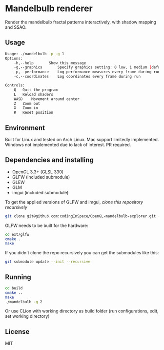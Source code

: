 # Mandelbulb renderer
Render the mandelbulb fractal patterns interactively, with shadow mapping and SSAO.

## Usage
```bash
Usage: ./mandelbulb -p -g 1
Options:
	-h,--help		Show this message
	-g,--graphics 		Specify graphics setting: 0 low, 1 medium (default), 2 high
	-p,--performance 	Log performance measures every frame during run
	-c,--coordinates 	Log coordinates every frame during run

Controls:
	Q 	Quit the program
	L 	Reload shaders
	WASD 	Movement around center
	Z 	Zoom out
	X 	Zoom in
	R 	Reset position

```

## Environment
Built for Linux and tested on Arch Linux. Mac support limitedly implemented. Windows not implemented due to lack of interest. PR required.

## Dependencies and installing
- OpenGL 3.3+ (GLSL 330)
- GLFW (included submodule)
- GLEW
- GLM
- imgui (included submodule)

To get the applied versions of GLFW and imgui, *clone this repository recursively*

```sh
git clone git@github.com:codingInSpace/OpenGL-mandelbulb-explorer.git --recursive
```

GLFW needs to be built for the hardware:
```sh
cd ext/glfw
cmake .
make
```

If you didn't clone the repo recursively you can get the submodules like this:
```sh
git submodule update --init --recursive
```

## Running
```sh
cd build
cmake ..
make
./mandelbulb -g 2
```

Or use CLion with working directory as build folder (run configurations, edit, set working directory)

## License
MIT

